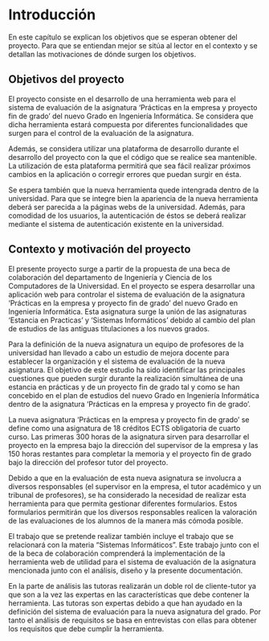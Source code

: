 # Introducción #

En este capítulo se explican los objetivos que se esperan obtener del proyecto.
Para que se entiendan mejor se sitúa al lector en el contexto y se detallan las
motivaciones de dónde surgen los objetivos.

## Objetivos del proyecto ##

El proyecto consiste en el desarrollo de una herramienta web para el sistema de
evaluación de la asignatura ‘Prácticas en la empresa y proyecto fin de grado’ del
nuevo Grado en Ingeniería Informática. Se considera que dicha herramienta
estará compuesta por diferentes funcionalidades que surgen para el control de
la evaluación de la asignatura.

Además, se considera utilizar una plataforma de desarrollo durante el
desarrollo del proyecto con la que el código que se realice sea mantenible. La
utilización de esta plataforma permitirá que sea fácil realizar próximos cambios
en la aplicación o corregir errores que puedan surgir en ésta.

Se espera también que la nueva herramienta quede intengrada dentro de la universidad.
Para que se integre bien la apariencia de la nueva herramienta deberá ser parecida
a la páginas webs de la universidad. Además, para comodidad de los usuarios, la 
autenticación de éstos se deberá realizar mediante el sistema de autenticación
existente en la universidad. 

## Contexto y motivación del proyecto ##

El presente proyecto surge a partir de la propuesta de una beca de colaboración
del departamento de Ingeniería y Ciencia de los Computadores de la
Universidad. En el proyecto se espera desarrollar una aplicación web para
controlar el sistema de evaluación de la asignatura ‘Prácticas en la empresa y
proyecto fin de grado’ del nuevo Grado en Ingeniería Informática. Esta
asignatura surge la unión de las asignaturas ‘Estancia en Practicas’ y ‘Sistemas
Informáticos’ debido al cambio del plan de estudios de las antiguas titulaciones
a los nuevos grados.

Para la definición de la nueva asignatura un equipo de profesores de la
universidad han llevado a cabo un estudio de mejora docente para establecer la
organización y el sistema de evaluación de la nueva asignatura. El objetivo de
este estudio ha sido identificar las principales cuestiones que pueden
surgir durante la realización simultánea de una estancia en prácticas y de un
proyecto fin de grado tal y como se han concebido en el plan de estudios del
nuevo Grado en Ingeniería Informática dentro de la asignatura ‘Prácticas en la
empresa y proyecto fin de grado’.

La nueva asignatura ‘Prácticas en la empresa y proyecto fin de grado’ se define
como una asignatura de 18 créditos ECTS obligatoria de cuarto curso. Las
primeras 300 horas de la asignatura sirven para desarrollar el proyecto en la
empresa bajo la dirección del supervisor de la empresa y las 150 horas restantes
para completar la memoria y el proyecto fin de grado bajo la dirección del profesor
tutor del proyecto.

Debido a que en la evaluación de esta nueva asignatura se involucra a diversos
responsables (el supervisor en la empresa, el tutor académico y un tribunal de
profesores), se ha considerado la necesidad de realizar esta herramienta para
que permita gestionar diferentes formularios. Estos formularios permitirán que
los diversos responsables realicen la valoración de las evaluaciones de los
alumnos de la manera más cómoda posible.

El trabajo que se pretende realizar también incluye el trabajo que se
relacionará con la materia “Sistemas Informáticos”. Este trabajo junto con el de
la beca de colaboración comprenderá la implementación de la herramienta web
de utilidad para el sistema de evaluación de la asignatura mencionada junto
con el análisis, diseño y la presente documentación.

En la parte de análisis las tutoras realizarán un doble rol de cliente-tutor ya que
son a la vez las expertas en las características que debe contener la herramienta.
Las tutoras son expertas debido a que han ayudado en la definición del sistema de
evaluación para la nueva asignatura del grado. Por tanto el análisis de requisitos
se basa en entrevistas con ellas para obtener los requisitos que debe cumplir la
herramienta.

